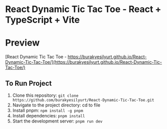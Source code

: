 # React Dynamic Tic Tac Toe - React + TypeScript + Vite

# Preview
[React Dynamic Tic Tac Toe - https://burakyesilyurt.github.io/React-Dynamic-Tic-Tac-Toe/](https://burakyesilyurt.github.io/React-Dynamic-Tic-Tac-Toe/) 

## To Run Project

1. Clone this repository: `git clone https://github.com/burakyesilyurt/React-Dynamic-Tic-Tac-Toe.git`
2. Navigate to the project directory: cd to file
3. Install pnpm: `npm install -g pnpm`
4. Install dependencies: `pnpm install`
5. Start the development server: `pnpm run dev`
